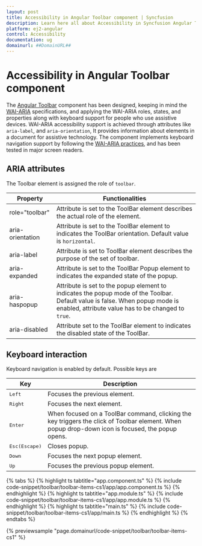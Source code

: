 ```yaml
---
layout: post
title: Accessibility in Angular Toolbar component | Syncfusion
description: Learn here all about Accessibility in Syncfusion Angular Toolbar component of Syncfusion Essential JS 2 and more.
platform: ej2-angular
control: Accessibility 
documentation: ug
domainurl: ##DomainURL##
---
```


# Accessibility in Angular Toolbar component

The [Angular Toolbar](https://www.syncfusion.com/angular-ui-components/angular-toolbar) component has been designed,  keeping in mind the [WAI-ARIA](http://www.w3.org/WAI/PF/aria-practices/) specifications, and applying the WAI-ARIA roles, states, and properties along with keyboard support for people who use assistive devices. WAI-ARIA accessibility support is achieved through attributes like `aria-label`, and `aria-orientation`, It provides information about elements in a document for assistive technology.  The component implements keyboard navigation support by following the [WAI-ARIA practices](https://www.w3.org/TR/wai-aria-practices/), and has been tested in major screen readers.

## ARIA attributes

The Toolbar element is assigned the role of `toolbar`.

| **Property** | **Functionalities** |
| --- | --- |
| role="toolbar" | Attribute is set to the ToolBar element describes the actual role of the element. |
| aria-orientation |  Attribute is set to the ToolBar element to indicates the ToolBar orientation. Default value is `horizontal`. |
| aria-label | Attribute is set to ToolBar element describes the purpose of the set of toolbar. |
| aria-expanded | Attribute is set to the ToolBar Popup  element to indicates the expanded state of the popup.|
| aria-haspopup | Attribute is set to the popup element to indicates the popup mode of the Toolbar. Default value is false. When popup mode is enabled, attribute value has to be changed to `true`. |
| aria-disabled | Attribute set to the ToolBar element to indicates the disabled state of the ToolBar. |

## Keyboard interaction

Keyboard navigation is enabled by default. Possible keys are

| Key           | Description                                                                         |
|---------------|-------------------------------------------------------------------------------------|
| <kbd>Left</kbd>    | Focuses the previous element.                                                    |
| <kbd>Right</kbd>   | Focuses the next element.                                                            |
| <kbd>Enter</kbd>         | When focused on a ToolBar command, clicking the key triggers the click of Toolbar element. When popup drop-down icon is focused, the popup opens. |
| <kbd>Esc(Escape)</kbd>           | Closes popup.                                                                     |
| <kbd>Down</kbd>   | Focuses the next popup element.                                                  |
| <kbd>Up</kbd>      | Focuses the previous popup element.                                                |

{% tabs %}
{% highlight ts tabtitle="app.component.ts" %}
{% include code-snippet/toolbar/toolbar-items-cs1/app/app.component.ts %}
{% endhighlight %}
{% highlight ts tabtitle="app.module.ts" %}
{% include code-snippet/toolbar/toolbar-items-cs1/app/app.module.ts %}
{% endhighlight %}
{% highlight ts tabtitle="main.ts" %}
{% include code-snippet/toolbar/toolbar-items-cs1/app/main.ts %}
{% endhighlight %}
{% endtabs %}
  
{% previewsample "page.domainurl/code-snippet/toolbar/toolbar-items-cs1" %}
